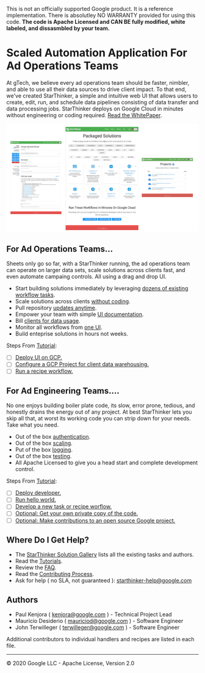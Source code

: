 This is not an officially supported Google product.  It is a reference implementation.
There is absolutley NO WARRANTY provided for using this code.  **The code is Apache Licensed 
and CAN BE fully modified, white labeled, and dissasmbled by your team.**

# Scaled Automation Application For Ad Operations Teams

At gTech, we believe every ad operations team should be faster, nimbler, and able to use all their data sources 
to drive client impact.  To that end, we've created StarThinker, a simple and intuitive web UI that allows users 
to create, edit, run, and schedule data pipelines consisting of data transfer and data processing jobs.
StarThinker deploys on Google Cloud in minutes without engineering or coding required.  [Read the WhitePaper](tutorials/images/StarThinker_Whitepaper.pdf).

![StarThinker Screen Shots](tutorials/images/splash.png)


## For Ad Operations Teams...

Sheets only go so far, with a StarThinker running, the ad operations team can operate on larger data sets, scale
solutions across clients fast, and even automate campaing controls.  All using a drag and drop UI.

- Start building solutions immediately by leveraging [dozens of existing workflow tasks](https://google.github.io/starthinker/).
- Scale solutions across clients [without coding](https://google.github.io/starthinker/help/#help_recipe).
- Pull repository [updates anytime](tutorials/deploy_enterprise.md).
- Empower your team with simple [UI documentation](https://google.github.io/starthinker/help/).
- Bill [clients for data usage](https://google.github.io/starthinker/help/#help_setup).
- Monitor all workflows from [one UI](https://google.github.io/starthinker/help/#help_status).
- Build enteprise solutions in hours not weeks.

Steps From [Tutorial](tutorials/README.md):
- [ ] [Deploy UI on GCP.](tutorials/deploy_enterprise.md)
- [ ] [Configure a GCP Project for client data warehousing.](https://google.github.io/starthinker/help/#help_setup)
- [ ] [Run a recipe workflow.](https://google.github.io/starthinker/help/#help_recipe)

## For Ad Engineering Teams....

No one enjoys building boiler plate code, its slow, error prone, tedious, and honestly drains the energy out of 
any project. At best StarThinker lets you skip all that, at worst its working code you can strip down for your needs.
Take what you need.

- Out of the box [authentication](tutorials/deploy_enterprise.md).
- Out of the box [scaling](tutorials/architecture.md).
- Put of the box [logging](tutorials/logging.md).
- Out of the box [testing](tutorials/testing.md).
- All Apache Licensed to give you a head start and complete development control.

Steps From [Tutorial](tutorials/README.md):
- [ ] [Deploy developer.](tutorials/deploy_developer.md) 
- [ ] [Run hello world.](tutorials/running.md)
- [ ] [Develop a new task or recipe worflow.](tutorials/README.md#development)
- [ ] [Optional: Get your own private copy of the code.](CONTRIBUTING.md) 
- [ ] [Optional: Make contributions to an open source Google project.](CONTRIBUTING.md) 

## Where Do I Get Help?

- The [StarThinker Solution Gallery](https://google.github.io/starthinker/) lists all the existing tasks and authors. 
- Read the [Tutorials](tutorials/README.md).
- Review the [FAQ](tutorials/faq.md).
- Read the [Contributing Process](CONTRIBUTING.md).
- Ask for help ( no SLA, not guaranteed ): starthinker-help@google.com

## Authors 

- Paul Kenjora ( kenjora@google.com ) - Technical Project Lead 
- Mauricio Desiderio ( mauriciod@google.com ) - Software Engineer
- John Terwilleger ( terwilleger@google.com ) - Software Engineer

Additional contributors to individual handlers and recipes are listed in each file.

---
&copy; 2020 Google LLC - Apache License, Version 2.0
